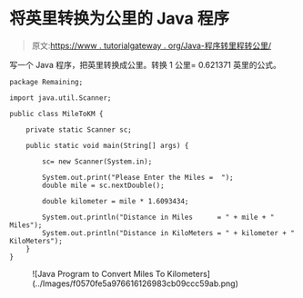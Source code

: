 # 将英里转换为公里的 Java 程序

> 原文:[https://www . tutorialgateway . org/Java-程序转里程转公里/](https://www.tutorialgateway.org/java-program-to-convert-miles-to-kilometers/)

写一个 Java 程序，把英里转换成公里。转换 1 公里= 0.621371 英里的公式。

```
package Remaining;

import java.util.Scanner;

public class MileToKM {

	private static Scanner sc;

	public static void main(String[] args) {

		sc= new Scanner(System.in);

		System.out.print("Please Enter the Miles =  ");
		double mile = sc.nextDouble();

		double kilometer = mile * 1.6093434;

		System.out.println("Distance in Miles      = " + mile + " Miles");		
		System.out.println("Distance in KiloMeters = " + kilometer + " KiloMeters");	
	}
}
```

<figure class="wp-block-image size-large">![Java Program to Convert Miles To Kilometers](../Images/f0570fe5a976616126983cb09ccc59ab.png)</figure>